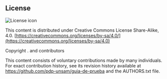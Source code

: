## License
![License icon](https://licensebuttons.net/l/by-sa/3.0/88x31.png)

This content is distributed under Creative Commons License Share-Alike, 4.0. [https://creativecommons.org/licenses/by-sa/4.0/](https://creativecommons.org/licenses/by-sa/4.0)

Copyright . and contributors

This content consists of voluntary contributions made by many
individuals. For exact contribution history, see its revision history
available at https://github.com/pdp-unsam/guia-de-prueba and the AUTHORS.txt file.

